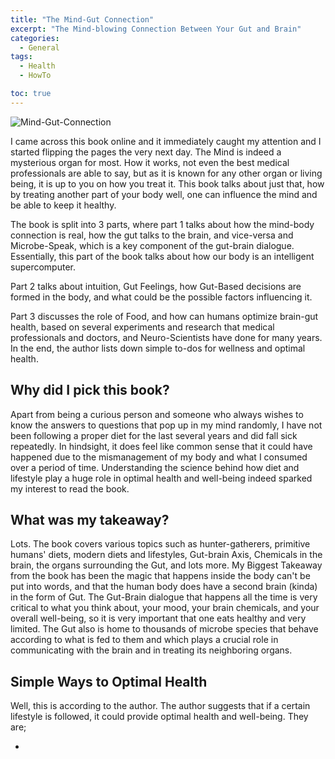 ```yaml
---
title: "The Mind-Gut Connection"
excerpt: "The Mind-blowing Connection Between Your Gut and Brain"
categories:
  - General
tags:
  - Health
  - HowTo

toc: true
---
```


![Mind-Gut-Connection](https://m.media-amazon.com/images/I/51F4fxCl+TL.jpg)

I came across this book online and it immediately caught my attention and I started flipping the pages the very next day. The Mind is indeed a mysterious organ for most. How it works, not even the best medical professionals are able to say, but as it is known for any other organ or living being, it is up to you on how you treat it. This book talks about just that, how by treating another part of your body well, one can influence the mind and be able to keep it healthy.

The book is split into 3 parts, where part 1 talks about how the mind-body connection is real, how the gut talks to the brain, and vice-versa and Microbe-Speak, which is a key component of the gut-brain dialogue. Essentially, this part of the book talks about how our body is an intelligent supercomputer.

Part 2 talks about intuition, Gut Feelings, how Gut-Based decisions are formed in the body, and what could be the possible factors influencing it.

Part 3 discusses the role of Food, and how can humans optimize brain-gut health, based on several experiments and research that medical professionals and doctors, and Neuro-Scientists have done for many years. In the end, the author lists down simple to-dos for wellness and optimal health.

## Why did I pick this book?

Apart from being a curious person and someone who always wishes to know the answers to questions that pop up in my mind randomly, I have not been following a proper diet for the last several years and did fall sick repeatedly. In hindsight, it does feel like common sense that it could have happened due to the mismanagement of my body and what I consumed over a period of time. Understanding the science behind how diet and lifestyle play a huge role in optimal health and well-being indeed sparked my interest to read the book. 

## What was my takeaway?

Lots. The book covers various topics such as hunter-gatherers, primitive humans' diets, modern diets and lifestyles, Gut-brain Axis, Chemicals in the brain, the organs surrounding the Gut, and lots more. My Biggest Takeaway from the book has been the magic that happens inside the body can't be put into words, and that the human body does have a second brain (kinda) in the form of Gut. The Gut-Brain dialogue that happens all the time is very critical to what you think about, your mood, your brain chemicals, and your overall well-being, so it is very important that one eats healthy and very limited. The Gut also is home to thousands of microbe species that behave according to what is fed to them and which plays a crucial role in communicating with the brain and in treating its neighboring organs. 

## Simple Ways to Optimal Health

Well, this is according to the author. The author suggests that if a certain lifestyle is followed, it could provide optimal health and well-being. They are; 

  - 
